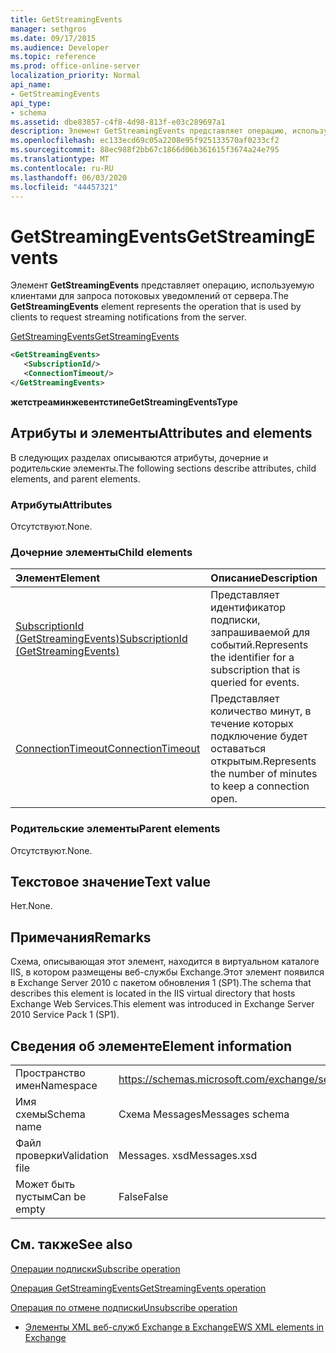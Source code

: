 ```yaml
---
title: GetStreamingEvents
manager: sethgros
ms.date: 09/17/2015
ms.audience: Developer
ms.topic: reference
ms.prod: office-online-server
localization_priority: Normal
api_name:
- GetStreamingEvents
api_type:
- schema
ms.assetid: dbe83857-c4f8-4d98-813f-e03c289697a1
description: Элемент GetStreamingEvents представляет операцию, используемую клиентами для запроса потоковых уведомлений от сервера.
ms.openlocfilehash: ec133ecd69c05a2208e95f925133570af0233cf2
ms.sourcegitcommit: 88ec988f2bb67c1866d06b361615f3674a24e795
ms.translationtype: MT
ms.contentlocale: ru-RU
ms.lasthandoff: 06/03/2020
ms.locfileid: "44457321"
---
```

# <a name="getstreamingevents"></a><span data-ttu-id="e8ef8-103">GetStreamingEvents</span><span class="sxs-lookup"><span data-stu-id="e8ef8-103">GetStreamingEvents</span></span>

<span data-ttu-id="e8ef8-104">Элемент **GetStreamingEvents** представляет операцию, используемую клиентами для запроса потоковых уведомлений от сервера.</span><span class="sxs-lookup"><span data-stu-id="e8ef8-104">The **GetStreamingEvents** element represents the operation that is used by clients to request streaming notifications from the server.</span></span> 
  
[<span data-ttu-id="e8ef8-105">GetStreamingEvents</span><span class="sxs-lookup"><span data-stu-id="e8ef8-105">GetStreamingEvents</span></span>](getstreamingevents.md)
  
```XML
<GetStreamingEvents>
   <SubscriptionId/>
   <ConnectionTimeout/>
</GetStreamingEvents>
```

 <span data-ttu-id="e8ef8-106">**жетстреаминжевентстипе**</span><span class="sxs-lookup"><span data-stu-id="e8ef8-106">**GetStreamingEventsType**</span></span>
## <a name="attributes-and-elements"></a><span data-ttu-id="e8ef8-107">Атрибуты и элементы</span><span class="sxs-lookup"><span data-stu-id="e8ef8-107">Attributes and elements</span></span>

<span data-ttu-id="e8ef8-108">В следующих разделах описываются атрибуты, дочерние и родительские элементы.</span><span class="sxs-lookup"><span data-stu-id="e8ef8-108">The following sections describe attributes, child elements, and parent elements.</span></span>
  
### <a name="attributes"></a><span data-ttu-id="e8ef8-109">Атрибуты</span><span class="sxs-lookup"><span data-stu-id="e8ef8-109">Attributes</span></span>

<span data-ttu-id="e8ef8-110">Отсутствуют.</span><span class="sxs-lookup"><span data-stu-id="e8ef8-110">None.</span></span>
  
### <a name="child-elements"></a><span data-ttu-id="e8ef8-111">Дочерние элементы</span><span class="sxs-lookup"><span data-stu-id="e8ef8-111">Child elements</span></span>

|<span data-ttu-id="e8ef8-112">**Элемент**</span><span class="sxs-lookup"><span data-stu-id="e8ef8-112">**Element**</span></span>|<span data-ttu-id="e8ef8-113">**Описание**</span><span class="sxs-lookup"><span data-stu-id="e8ef8-113">**Description**</span></span>|
|:-----|:-----|
|[<span data-ttu-id="e8ef8-114">SubscriptionId (GetStreamingEvents)</span><span class="sxs-lookup"><span data-stu-id="e8ef8-114">SubscriptionId (GetStreamingEvents)</span></span>](subscriptionid-getstreamingevents.md) <br/> |<span data-ttu-id="e8ef8-115">Представляет идентификатор подписки, запрашиваемой для событий.</span><span class="sxs-lookup"><span data-stu-id="e8ef8-115">Represents the identifier for a subscription that is queried for events.</span></span>  <br/> |
|[<span data-ttu-id="e8ef8-116">ConnectionTimeout</span><span class="sxs-lookup"><span data-stu-id="e8ef8-116">ConnectionTimeout</span></span>](connectiontimeout.md) <br/> |<span data-ttu-id="e8ef8-117">Представляет количество минут, в течение которых подключение будет оставаться открытым.</span><span class="sxs-lookup"><span data-stu-id="e8ef8-117">Represents the number of minutes to keep a connection open.</span></span>  <br/> |
   
### <a name="parent-elements"></a><span data-ttu-id="e8ef8-118">Родительские элементы</span><span class="sxs-lookup"><span data-stu-id="e8ef8-118">Parent elements</span></span>

<span data-ttu-id="e8ef8-119">Отсутствуют.</span><span class="sxs-lookup"><span data-stu-id="e8ef8-119">None.</span></span>
  
## <a name="text-value"></a><span data-ttu-id="e8ef8-120">Текстовое значение</span><span class="sxs-lookup"><span data-stu-id="e8ef8-120">Text value</span></span>

<span data-ttu-id="e8ef8-121">Нет.</span><span class="sxs-lookup"><span data-stu-id="e8ef8-121">None.</span></span>
  
## <a name="remarks"></a><span data-ttu-id="e8ef8-122">Примечания</span><span class="sxs-lookup"><span data-stu-id="e8ef8-122">Remarks</span></span>

<span data-ttu-id="e8ef8-123">Схема, описывающая этот элемент, находится в виртуальном каталоге IIS, в котором размещены веб-службы Exchange.Этот элемент появился в Exchange Server 2010 с пакетом обновления 1 (SP1).</span><span class="sxs-lookup"><span data-stu-id="e8ef8-123">The schema that describes this element is located in the IIS virtual directory that hosts Exchange Web Services.This element was introduced in Exchange Server 2010 Service Pack 1 (SP1).</span></span>
  
## <a name="element-information"></a><span data-ttu-id="e8ef8-124">Сведения об элементе</span><span class="sxs-lookup"><span data-stu-id="e8ef8-124">Element information</span></span>

|||
|:-----|:-----|
|<span data-ttu-id="e8ef8-125">Пространство имен</span><span class="sxs-lookup"><span data-stu-id="e8ef8-125">Namespace</span></span>  <br/> |https://schemas.microsoft.com/exchange/services/2006/messages  <br/> |
|<span data-ttu-id="e8ef8-126">Имя схемы</span><span class="sxs-lookup"><span data-stu-id="e8ef8-126">Schema name</span></span>  <br/> |<span data-ttu-id="e8ef8-127">Схема Messages</span><span class="sxs-lookup"><span data-stu-id="e8ef8-127">Messages schema</span></span>  <br/> |
|<span data-ttu-id="e8ef8-128">Файл проверки</span><span class="sxs-lookup"><span data-stu-id="e8ef8-128">Validation file</span></span>  <br/> |<span data-ttu-id="e8ef8-129">Messages. xsd</span><span class="sxs-lookup"><span data-stu-id="e8ef8-129">Messages.xsd</span></span>  <br/> |
|<span data-ttu-id="e8ef8-130">Может быть пустым</span><span class="sxs-lookup"><span data-stu-id="e8ef8-130">Can be empty</span></span>  <br/> |<span data-ttu-id="e8ef8-131">False</span><span class="sxs-lookup"><span data-stu-id="e8ef8-131">False</span></span>  <br/> |
   
## <a name="see-also"></a><span data-ttu-id="e8ef8-132">См. также</span><span class="sxs-lookup"><span data-stu-id="e8ef8-132">See also</span></span>



[<span data-ttu-id="e8ef8-133">Операции подписки</span><span class="sxs-lookup"><span data-stu-id="e8ef8-133">Subscribe operation</span></span>](subscribe-operation.md)
  
[<span data-ttu-id="e8ef8-134">Операция GetStreamingEvents</span><span class="sxs-lookup"><span data-stu-id="e8ef8-134">GetStreamingEvents operation</span></span>](getstreamingevents-operation.md)
  
[<span data-ttu-id="e8ef8-135">Операция по отмене подписки</span><span class="sxs-lookup"><span data-stu-id="e8ef8-135">Unsubscribe operation</span></span>](unsubscribe-operation.md)


- [<span data-ttu-id="e8ef8-136">Элементы XML веб-служб Exchange в Exchange</span><span class="sxs-lookup"><span data-stu-id="e8ef8-136">EWS XML elements in Exchange</span></span>](ews-xml-elements-in-exchange.md)

